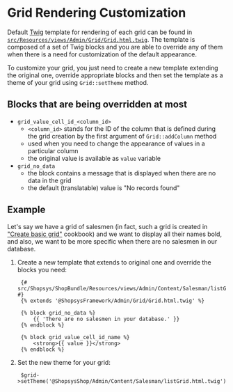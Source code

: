# Grid Rendering Customization

Default [Twig](https://twig.symfony.com/) template for rendering of each grid can be found in [`src/Resources/views/Admin/Grid/Grid.html.twig`](https://github.com/shopsys/shopsys/blob/7.3/packages/framework/src/Resources/views/Admin/Grid/Grid.html.twig).
The template is composed of a set of Twig blocks and you are able to override any of them when there is a need for customization of the default appearance.

To customize your grid, you just need to create a new template extending the original one, override appropriate blocks and then set the template as a theme of your grid using `Grid::setTheme` method.

## Blocks that are being overridden at most
- `grid_value_cell_id_<column_id>`
    - `<column_id>` stands for the ID of the column that is defined during the grid creation by the first argument of `Grid::addColumn` method
    - used when you need to change the appearance of values in a particular column
    - the original value is available as `value` variable
- `grid_no_data`
     - the block contains a message that is displayed when there are no data in the grid
     - the default (translatable) value is "No records found"

## Example
Let's say we have a grid of salesmen (in fact, such a grid is created in ["Create basic grid"](../cookbook/create-basic-grid.md) cookbook)
and we want to display all their names bold, and also, we want to be more specific when there are no salesmen in our database.

1. Create a new template that extends to original one and override the blocks you need:

    <!-- language: lang-twig -->

        {# src/Shopsys/ShopBundle/Resources/views/Admin/Content/Salesman/listGrid.html.twig #}
        {% extends '@ShopsysFramework/Admin/Grid/Grid.html.twig' %}

        {% block grid_no_data %}
            {{ 'There are no salesmen in your database.' }}
        {% endblock %}

        {% block grid_value_cell_id_name %}
            <strong>{{ value }}</strong>
        {% endblock %}

2. Set the new theme for your grid:

    <!-- language: lang-php -->

        $grid->setTheme('@ShopsysShop/Admin/Content/Salesman/listGrid.html.twig');
